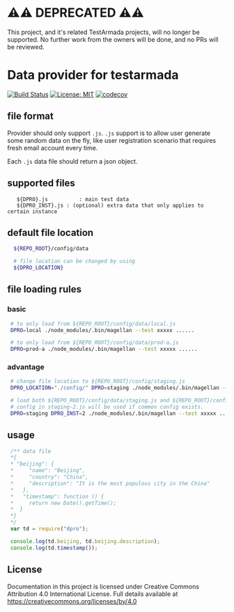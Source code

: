 # :warning::warning: DEPRECATED :warning::warning:

This project, and it's related TestArmada projects, will no longer be supported. No further work from the owners will be done, and no PRs will be reviewed.

# Data provider for testarmada

[![Build Status](https://api.travis-ci.org/TestArmada/dpro.svg?branch=master)](https://travis-ci.org/TestArmada/dpro)
[![License: MIT](https://img.shields.io/badge/License-MIT-green.svg)](https://opensource.org/licenses/MIT)
[![codecov](https://codecov.io/gh/TestArmada/dpro/branch/master/graph/badge.svg)](https://codecov.io/gh/TestArmada/dpro)

## file format 
Provider should only support `.js`. `.js` support is to allow user generate some random data on the fly, like user registration scenario that requires fresh email account every time.

Each `.js` data file should return a json object.
## supported files
```
   ${DPRO}.js          : main test data
   ${DPRO_INST}.js : (optional) extra data that only applies to certain instance
```
## default file location
```bash
  ${REPO_ROOT}/config/data

  # file location can be changed by using
  ${DPRO_LOCATION}
```
## file loading rules
### basic
```bash
 # to only load from ${REPO_ROOT}/config/data/local.js
 DPRO=local ./node_modules/.bin/magellan --test xxxxx ......

 # to only load from ${REPO_ROOT}/config/data/prod-a.js
 DPRO=prod-a ./node_modules/.bin/magellan --test xxxxx ......
``` 
### advantage
```bash
 # change file location to ${REPO_ROOT}/config/staging.js
 DPRO_LOCATION="./config/" DPRO=staging ./node_modules/.bin/magellan --test xxxxx ......

 # load both ${REPO_ROOT}/config/data/staging.js and ${REPO_ROOT}/config/data/staging-2.js
 # config in staging-2.js will be used if common config exists.
 DPRO=staging DPRO_INST=2 ./node_modules/.bin/magellan --test xxxxx ......
```

## usage
```javascript
 /** data file
 *{
 * "beijing": {
 *     "name": "Beijing",
 *     "country": "China",
 *     "description": "It is the most populous city in the China"
 *   },
 *   "timestamp": function () {
 *     return new Date().getTime();
 *  }
 *}
 */
 var td = require("dpro");

 console.log(td.beijing, td.beijing.description);
 console.log(td.timestamp());
```

## License
Documentation in this project is licensed under Creative Commons Attribution 4.0 International License. Full details available at https://creativecommons.org/licenses/by/4.0
